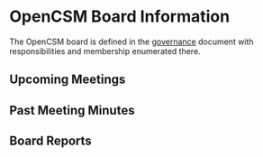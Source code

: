 # OpenCSM Board Information

The OpenCSM board is defined in the [governance](/governance.md) document with responsibilities and membership enumerated there.

## Upcoming Meetings

## Past Meeting Minutes

## Board Reports